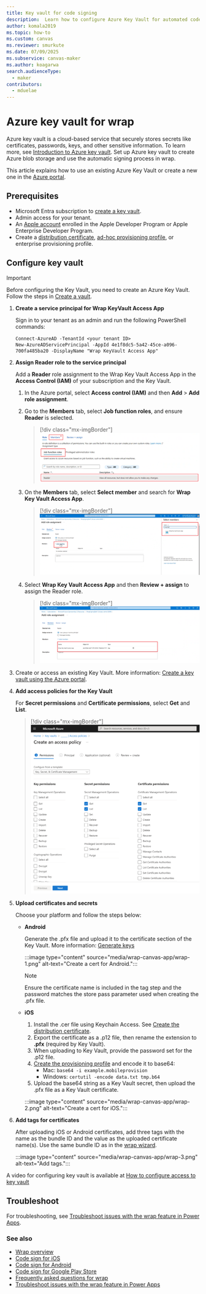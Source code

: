 ```yaml
---
title: Key vault for code signing
description:  Learn how to configure Azure Key Vault for automated code signing of native mobile apps in wrap wizard.
author: komala2019
ms.topic: how-to
ms.custom: canvas
ms.reviewer: smurkute
ms.date: 07/09/2025
ms.subservice: canvas-maker
ms.author: koagarwa
search.audienceType: 
  - maker
contributors:
  - mduelae
---
```


# Azure key vault for wrap

Azure key vault is a cloud-based service that securely stores secrets like certificates, passwords, keys, and other sensitive information. To learn more, see [Introduction to Azure key vault](/azure/key-vault/general/overview). Set up Azure key vault to create Azure blob storage and use the automatic signing process in wrap.

This article explains how to use an existing Azure Key Vault or create a new one in the [Azure portal](https://portal.azure.com).

## Prerequisites

- Microsoft Entra subscription to [create a key vault](/azure/key-vault/general/quick-create-portal).
- Admin access for your tenant.
- An [Apple account](https://developer.apple.com) enrolled in the Apple Developer Program or Apple Enterprise Developer Program.
- Create a [distribution certificate](code-sign-ios.md#create-distribution-certificate), [ad-hoc provisioning profile](code-sign-ios.md#create-ios-provisioning-profile), or enterprise provisioning profile.

## Configure key vault

> [!IMPORTANT]
> Before configuring the Key Vault, you need to create an Azure Key Vault. Follow the steps in [Create a vault](/azure/key-vault/general/quick-create-portal#create-a-vault).

1. **Create a service principal for Wrap KeyVault Access App**

   Sign in to your tenant as an admin and run the following PowerShell commands:

   ```
   Connect-AzureAD -TenantId <your tenant ID>
   New-AzureADServicePrincipal -AppId 4e1f8dc5-5a42-45ce-a096-700fa485ba20 -DisplayName "Wrap KeyVault Access App"
   ```

2. **Assign Reader role to the service principal**

   Add a **Reader** role assignment to the Wrap Key Vault Access App in the **Access Control (IAM)** of your subscription and the Key Vault.

   1. In the Azure portal, select **Access control (IAM)** and then **Add** > **Add role assignment**.
   2. Go to the **Members** tab, select **Job function roles**, and ensure **Reader** is selected.

      > [!div class="mx-imgBorder"] 
      > ![Select the Members tab.](media/how-to-v2/Add_members.png "Select the Members tab.")

   3. On the **Members** tab, select **Select member** and search for **Wrap Key Vault Access App**.

      > [!div class="mx-imgBorder"] 
      > ![Search for Wrap Key Vault Access App.](media/how-to-v2/Add_role_assignment.png "Search for Wrap Key Vault Access App.")

   4. Select **Wrap Key Vault Access App** and then **Review + assign** to assign the Reader role.

      > [!div class="mx-imgBorder"] 
      > ![Assign Reader role to Wrap KeyVault Access App.](media/how-to-v2/Add_role_for_wrap_signing.png "Assign Reader role to Wrap KeyVault Access App.")

3. Create or access an existing Key Vault. More information: [Create a key vault using the Azure portal](/azure/key-vault/general/quick-create-portal).

4. **Add access policies for the Key Vault**

   For **Secret permissions** and **Certificate permissions**, select **Get** and **List**.

   > [!div class="mx-imgBorder"] 
   > ![Access Policies required: Get, List for secret and certificates permissions.](media/how-to-v2/AzureKV-Access-Policy.png "Access Policies required: Get, List for secret and certificates permissions")

5. **Upload certificates and secrets**

   Choose your platform and follow the steps below:

   - **Android**

     Generate the .pfx file and upload it to the certificate section of the Key Vault. More information: [Generate keys](code-sign-android.md#generate-key-and-signature-hash)

     :::image type="content" source="media/wrap-canvas-app/wrap-1.png" alt-text="Create a cert for Android.":::

     > [!NOTE]
     > Ensure the certificate name is included in the tag step and the password matches the store pass parameter used when creating the .pfx file.

   - **iOS**

     1. Install the .cer file using Keychain Access. See [Create the distribution certificate](code-sign-ios.md#create-distribution-certificate).
     2. Export the certificate as a .p12 file, then rename the extension to **.pfx** (required by Key Vault).
     3. When uploading to Key Vault, provide the password set for the .p12 file.
     4. [Create the provisioning profile](code-sign-ios.md#create-ios-provisioning-profile) and encode it to base64:
        - Mac: `base64 -i example.mobileprovision`
        - Windows: `certutil -encode data.txt tmp.b64`
     5. Upload the base64 string as a Key Vault secret, then upload the .pfx file as a Key Vault certificate.

     :::image type="content" source="media/wrap-canvas-app/wrap-2.png" alt-text="Create a cert for iOS.":::

6. **Add tags for certificates**

   After uploading iOS or Android certificates, add three tags with the name as the bundle ID and the value as the uploaded certificate name(s). Use the same bundle ID as in the [wrap wizard](wrap-how-to.md#3-choose-target-platform).

   :::image type="content" source="media/wrap-canvas-app/wrap-3.png" alt-text="Add tags.":::

A video for configuring key vault is available at [How to configure access to key vault](https://www.youtube.com/watch?v=QV5xAUoJDcA&t=7s)

## Troubleshoot

For troubleshooting, see [Troubleshoot issues with the wrap feature in Power Apps](/troubleshoot/power-platform/power-apps/manage-apps-and-solutions/wrap-issues).

### See also

- [Wrap overview](overview.md)
- [Code sign for iOS](code-sign-ios.md)
- [Code sign for Android](code-sign-android.md)
- [Code sign for Google Play Store](https://developer.android.com/studio/publish/app-signing)
- [Frequently asked questions for wrap](faq.yml)  
- [Troubleshoot issues with the wrap feature in Power Apps](/troubleshoot/power-platform/power-apps/manage-apps/wrap-issues)
